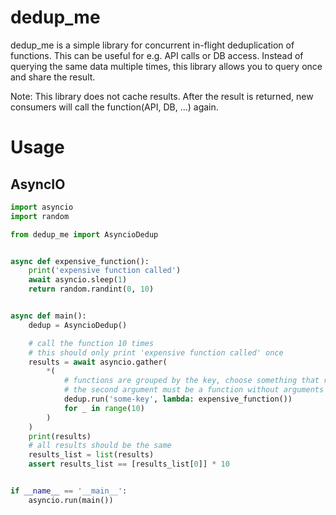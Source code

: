 # dedup_me

dedup_me is a simple library for concurrent in-flight deduplication of functions.
This can be useful for e.g. API calls or DB access. Instead of querying the same data multiple times,
this library allows you to query once and share the result.

Note: This library does not cache results. After the result is returned, new consumers will call the function(API, DB, ...) again.

# Usage

## AsyncIO

```python
import asyncio
import random

from dedup_me import AsyncioDedup


async def expensive_function():
    print('expensive function called')
    await asyncio.sleep(1)
    return random.randint(0, 10)


async def main():
    dedup = AsyncioDedup()

    # call the function 10 times
    # this should only print 'expensive function called' once
    results = await asyncio.gather(
        *(
            # functions are grouped by the key, choose something that represents the function and its arguments
            # the second argument must be a function without arguments that returns an awaitable
            dedup.run('some-key', lambda: expensive_function())
            for _ in range(10)
        )
    )
    print(results)
    # all results should be the same
    results_list = list(results)
    assert results_list == [results_list[0]] * 10


if __name__ == '__main__':
    asyncio.run(main())
```